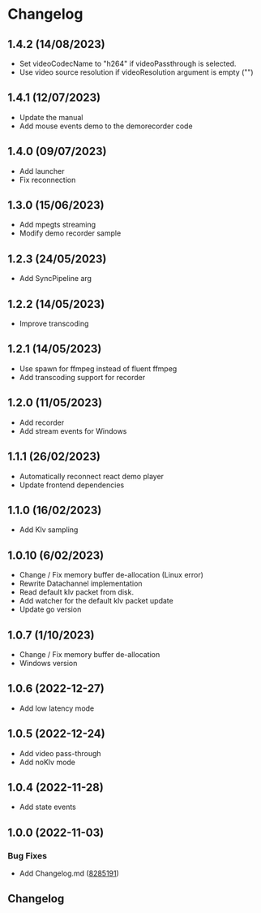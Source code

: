 # Changelog

## 1.4.2 (14/08/2023)
- Set videoCodecName to "h264" if videoPassthrough is selected.
- Use video source resolution if videoResolution argument is empty ("")

## 1.4.1 (12/07/2023)
- Update the manual
- Add mouse events demo to the demorecorder code

## 1.4.0 (09/07/2023)
- Add launcher
- Fix reconnection
## 1.3.0 (15/06/2023)
- Add mpegts streaming
- Modify demo recorder sample

## 1.2.3 (24/05/2023)
- Add SyncPipeline arg

## 1.2.2 (14/05/2023)
- Improve transcoding

## 1.2.1 (14/05/2023)
- Use spawn for ffmpeg instead of fluent ffmpeg
- Add transcoding support for recorder

## 1.2.0 (11/05/2023)
- Add recorder
- Add stream events for Windows
## 1.1.1 (26/02/2023)

- Automatically reconnect react demo player
- Update frontend dependencies

## 1.1.0 (16/02/2023)

- Add Klv sampling

## 1.0.10 (6/02/2023)

- Change / Fix memory buffer de-allocation (Linux error)
- Rewrite Datachannel implementation 
- Read default klv packet from disk. 
- Add watcher for the default klv packet update
- Update go version 

## 1.0.7 (1/10/2023)

- Change / Fix memory buffer de-allocation
- Windows version 

## 1.0.6 (2022-12-27)

- Add low latency mode

## 1.0.5 (2022-12-24)

- Add video pass-through
- Add noKlv mode

## 1.0.4 (2022-11-28)

- Add state events

## 1.0.0 (2022-11-03)


### Bug Fixes

* Add Changelog.md ([8285191](https://github.com/impleotv/goLiveStreamer/commit/82851919610d2ffff268ef8658a0326acb6332b8))

## Changelog
